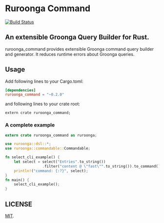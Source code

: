 Ruroonga Command
===

[![Build Status](https://travis-ci.org/cosmo0920/ruroonga_command.svg?branch=master)](https://travis-ci.org/cosmo0920/ruroonga_command)

## An extensible Groonga Query Builder for Rust.

ruroonga_command provides extensible Groonga command query builder and generator. It reduces runtime errors about Groonga queries.

## Usage

Add following lines to your Cargo.toml:

```toml
[dependencies]
ruroonga_command = "~0.2.0"
```

and following lines to your crate root:

```rust,ignore
extern crate ruroonga_command;
```

### A complete example

```rust
extern crate ruroonga_command as ruroonga;

use ruroonga::dsl::*;
use ruroonga::commandable::Commandable;

fn select_cli_example() {
    let select = select("Entries".to_string())
                 .filter("content @ \"fast\"".to_string()).to_command();
    println!("command: {:?}", select);
}
fn main() {
    select_cli_example();
}
```

## LICENSE

[MIT](LICENSE).
